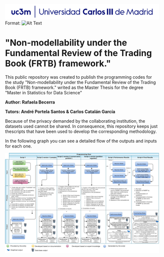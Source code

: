 ![Logo](/Portada_Logo.png)
Format: ![Alt Text](url)

# "Non-modellability under the Fundamental Review of the Trading Book (FRTB) framework."

This public repository was created to publish the programming codes for the study "Non-modellability under the Fundamental Review of the Trading Book (FRTB) framework." writed as the Master Thesis for the degree "Master in Statistics for Data Science"

**Author: Rafaela Becerra**

**Tutors: André Portela Santos & Carlos Catalán García**

Because of the privacy demanded by the collaborating institution, the datasets used cannot be shared. In consequence, this repository keeps just thescripts that have been used to develop the corresponding methodology. 

In the following graph you can see a detailed flow of the outputs and inputs for each one.


![Flow](/Programming_flow_r.jpg)
